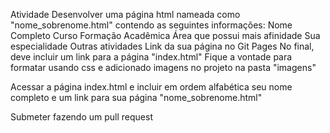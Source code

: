 Atividade
Desenvolver uma página html nameada como "nome_sobrenome.html" contendo as seguintes informações:
Nome Completo
Curso
Formação Acadêmica
Área que possui mais afinidade
Sua especialidade
Outras atividades
Link da sua página no Git Pages
No final, deve incluir um link para a página "index.html"
Fique a vontade para formatar usando css e adicionado imagens no projeto na pasta "imagens"

Acessar a página index.html e incluir em ordem alfabética seu nome completo e um link para sua página "nome_sobrenome.html"

Submeter fazendo um pull request
